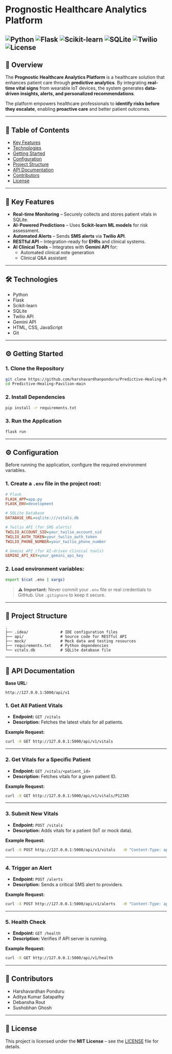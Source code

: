 # Prognostic Healthcare Analytics Platform

![Python](https://img.shields.io/badge/Python-3.8%2B-blue?logo=python)
![Flask](https://img.shields.io/badge/Flask-2.x-lightgrey?logo=flask)
![Scikit-learn](https://img.shields.io/badge/Scikit--learn-1.x-orange?logo=scikitlearn)
![SQLite](https://img.shields.io/badge/SQLite-3-lightblue?logo=sqlite)
![Twilio](https://img.shields.io/badge/Twilio-API-red?logo=twilio)
![License](https://img.shields.io/badge/License-MIT-green)
---

## 📌 Overview

The **Prognostic Healthcare Analytics Platform** is a healthcare solution that enhances patient care through **predictive analytics**. By integrating **real-time vital signs** from wearable IoT devices, the system generates **data-driven insights, alerts, and personalized recommendations**.  

The platform empowers healthcare professionals to **identify risks before they escalate**, enabling **proactive care** and better patient outcomes.

---

## 📑 Table of Contents

- [Key Features](#-key-features)  
- [Technologies](#-technologies)  
- [Getting Started](#-getting-started)  
- [Configuration](#-configuration)  
- [Project Structure](#-project-structure)  
- [API Documentation](#-api-documentation)  
- [Contributors](#-contributors)  
- [License](#-license)  

---

## 🚀 Key Features

- **Real-time Monitoring** – Securely collects and stores patient vitals in SQLite.  
- **AI-Powered Predictions** – Uses **Scikit-learn ML models** for risk assessment.  
- **Automated Alerts** – Sends **SMS alerts** via **Twilio API**.  
- **RESTful API** – Integration-ready for **EHRs** and clinical systems.  
- **AI Clinical Tools** – Integrates with **Gemini API** for:  
  - Automated clinical note generation  
  - Clinical Q&A assistant  

---

## 🛠️ Technologies

- Python  
- Flask  
- Scikit-learn  
- SQLite  
- Twilio API  
- Gemini API  
- HTML, CSS, JavaScript  
- Git  

---

## ⚙️ Getting Started

### 1. Clone the Repository
```bash
git clone https://github.com/harshavardhanponduru/Predictive-Healing-Pavilion-main.git
cd Predictive-Healing-Pavilion-main
```

### 2. Install Dependencies
```bash
pip install -r requirements.txt
```

### 3. Run the Application
```bash
flask run
```

---

## ⚙️ Configuration

Before running the application, configure the required environment variables.  

### 1. Create a `.env` file in the project root:
```ini
# Flask
FLASK_APP=app.py
FLASK_ENV=development

# SQLite Database
DATABASE_URL=sqlite:///vitals.db

# Twilio API (for SMS alerts)
TWILIO_ACCOUNT_SID=your_twilio_account_sid
TWILIO_AUTH_TOKEN=your_twilio_auth_token
TWILIO_PHONE_NUMBER=your_twilio_phone_number

# Gemini API (for AI-driven clinical tools)
GEMINI_API_KEY=your_gemini_api_key
```

### 2. Load environment variables:
```bash
export $(cat .env | xargs)
```

> ⚠️ **Important:** Never commit your `.env` file or real credentials to GitHub. Use `.gitignore` to keep it secure.

---

## 📂 Project Structure

```
.
├── .idea/              # IDE configuration files
├── api/                # Source code for RESTful API
├── mock/               # Mock data and testing resources
├── requirements.txt    # Python dependencies
└── vitals.db           # SQLite database file
```

---

## 📄 API Documentation

**Base URL:**  
```
http://127.0.0.1:5000/api/v1
```

### 1. Get All Patient Vitals
- **Endpoint:** `GET /vitals`  
- **Description:** Fetches the latest vitals for all patients.  

**Example Request:**
```bash
curl -X GET http://127.0.0.1:5000/api/v1/vitals
```

---

### 2. Get Vitals for a Specific Patient
- **Endpoint:** `GET /vitals/<patient_id>`  
- **Description:** Fetches vitals for a given patient ID.  

**Example Request:**
```bash
curl -X GET http://127.0.0.1:5000/api/v1/vitals/P12345
```

---

### 3. Submit New Vitals
- **Endpoint:** `POST /vitals`  
- **Description:** Adds vitals for a patient (IoT or mock data).  

**Example Request:**
```bash
curl -X POST http://127.0.0.1:5000/api/v1/vitals   -H "Content-Type: application/json"   -d '{"patient_id": "P12345", "heart_rate": 82, "blood_pressure": "118/79", "oxygen_saturation": 98}'
```

---

### 4. Trigger an Alert
- **Endpoint:** `POST /alerts`  
- **Description:** Sends a critical SMS alert to providers.  

**Example Request:**
```bash
curl -X POST http://127.0.0.1:5000/api/v1/alerts   -H "Content-Type: application/json"   -d '{"patient_id": "P12345", "condition": "High Blood Pressure", "severity": "critical"}'
```

---

### 5. Health Check
- **Endpoint:** `GET /health`  
- **Description:** Verifies if API server is running.  

**Example Request:**
```bash
curl -X GET http://127.0.0.1:5000/api/v1/health
```

---

## 👥 Contributors

- Harshavardhan Ponduru  
- Aditya Kumar Satapathy  
- Debansha Rout  
- Sushobhan Ghosh  

---

## 📜 License

This project is licensed under the **MIT License** – see the [LICENSE](./LICENSE) file for details.

